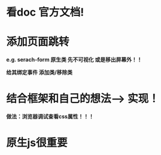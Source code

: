 # **看**doc 官方文档!



# 添加页面跳转

**e.g. serach-form 原生类 先不可视化 或是移出屏幕外！！** 

**给其绑定事件 添加类/移除类** 





# 结合框架和自己的想法--> 实现！

**做法：浏览器调试查看css属性！！！**



# 原生js很重要

